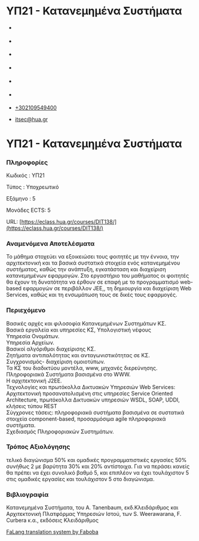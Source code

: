 ΥΠ21 - Κατανεμημένα Συστήματα
===============  

*   [](https://www.facebook.com/ditharokopio)
*   [](https://www.youtube.com/channel/UCEHkYirpXF1nSLxDCrfDZ4A)
*   [](https://www.linkedin.com/company/77699385)
*   [](https://www.instagram.com/dithua)

*   [](https://dit.hua.gr/index.php/el/studies/undergraduate-studies?view=article&id=1899:ep261-proegmena-themata-leitourgikon-systematon&catid=93:dit-undergraduate-courses-5)
*   [](https://dit.hua.gr/index.php/en/studies/undergraduate-studies?view=article&id=1899:ep261-advanced-topics-in-operating-systems&catid=93:dit-undergraduate-courses-5)

*   [+302109549400](tel:+302109549400)
*   [itsec@hua.gr](mailto:itsec@hua.gr)

ΥΠ21 - Κατανεμημένα Συστήματα
=============================

### Πληροφορίες

Κωδικός : ΥΠ21

Τύπος : Υποχρεωτικό

Εξάμηνο : 5

Μονάδες ECTS: 5

URL: [https://eclass.hua.gr/courses/DIT138/](https://eclass.hua.gr/courses/DIT138/)

### Αναμενόμενα Αποτελέσματα

Το μάθημα στοχεύει να εξοικειώσει τους φοιτητές με την έννοια, την αρχιτεκτονική και τα βασικά συστατικά στοιχεία ενός κατανεμημένου συστήματος, καθώς την ανάπτυξη, εγκατάσταση και διαχείριση κατανεμημένων εφαρμογών. Στο εργαστήριο του μαθήματος οι φοιτητές θα έχουν τη δυνατότητα να έρθουν σε επαφή με το προγραμματισμό web-based εφαρμογών σε περιβάλλον JEE,, τη δημιουργία και διαχείριση Web Services, καθώς και τη ενσωμάτωση τους σε δικές τους εφαρμογές.

### Περιεχόμενο

Βασικές αρχές και φιλοσοφία Κατανεμημένων Συστημάτων ΚΣ.  
Βασικά εργαλεία και υπηρεσίες ΚΣ, Υπολογιστική νέφους  
Υπηρεσία Ονομάτων.  
Υπηρεσία Αρχείων.  
Βασικοί αλγόριθμοι διαχείρισης ΚΣ.  
Ζητήματα αντιπαλότητας και ανταγωνιστικότητας σε ΚΣ.  
Συγχρονισμός- διαχείριση ομοιοτύπων.  
Τα ΚΣ του διαδικτύου μοντέλα, www, μηχανές διερεύνησης.  
Πληροφοριακά Συστήματα βασισμένα στο WWW.  
Η αρχιτεκτονική J2EE.  
Τεχνολογίες και πρωτόκολλα Δικτυακών Υπηρεσιών Web Services: Αρχιτεκτονική προσανατολισμένη στις υπηρεσίες Service Oriented Architecture, πρωτόκολλα Δικτυακών υπηρεσιών WSDL, SOAP, UDDI, κλήσεις τύπου REST  
Σύγχρονες τάσεις: πληροφοριακά συστήματα βασισμένα σε συστατικά στοιχεία component-based, προσαρμόσιμα agile πληροφοριακά συστήματα.  
Σχεδιασμός Πληροφοριακών Συστημάτων.

### Τρόπος Αξιολόγησης

τελικό διαγώνισμα 50% και ομαδικές προγραμματιστικές εργασίες 50% συνήθως 2 με βαρύτητα 30% και 20% αντίστοιχα. Για να περάσει κανείς θα πρέπει να έχει συνολικό βαθμό 5, και επιπλέον να έχει τουλάχιστον 5 στις ομαδικές εργασίες και τουλάχιστον 5 στο διαγώνισμα.

### Βιβλιογραφία

Κατανεμημένα Συστήματα, του A. Tanenbaum, εκδ.Κλειδάριθμος και  
Αρχιτεκτονική Πλατφόρμας Υπηρεσιών Ιστού, των S. Weerawarana, F. Curbera κ.α., εκδόσεις Κλειδάριθμος

[FaLang translation system by Faboba](http://www.faboba.com/ "Faboba : Création de composantJoomla")

[](https://dit.hua.gr/index.php/el/studies/undergraduate-studies?view=article&id=1901:yp21-katanememena-systemata&catid=93#)